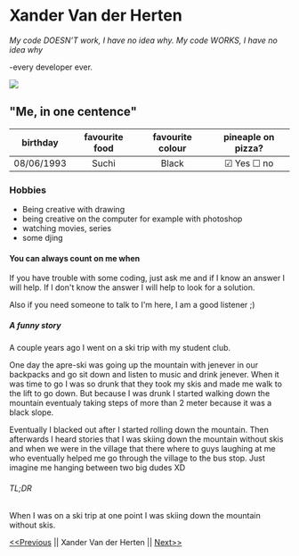 # Xander Van der Herten

_My code DOESN’T work, I have no idea why. My code WORKS, I have no idea why_ 

-every developer ever.

![](IMG_0061.JPG)

## "Me, in one centence"

birthday   |    favourite food | favourite colour   |   pineaple on pizza?        |
:---------:|:-----------------:|:------------------:|:---------------------------:|
08/06/1993 | Suchi             |  Black             |   &#9745;  Yes  &#9744; no  |

### Hobbies
- Being creative with drawing 
- being creative on the computer for example with photoshop
- watching movies, series
- some djing

#### You can always count on me when
If you have trouble with some coding, just ask me and if I know an answer I will help.
If I don't know the answer I will help to look for a solution.

Also if you need someone to talk to I'm here, I am a good listener ;)

##### A funny story
A couple years ago I went on a ski trip with my student club.

One day the apre-ski was going up the mountain with jenever in our backpacks and go sit down and listen to music and drink jenever.
When it was time to go I was so drunk that they took my skis and made me walk to the lift to go down. But because I was drunk I started walking down the mountain
eventualy taking steps of more than 2 meter because it was a black slope.

Eventually I blacked out after I started rolling down the mountain.
Then afterwards I heard stories that I was skiing down the mountain without skis and when we were in the village that there where to guys
laughing at me who eventually helped me go through the village to the bus stop.
Just imagine me hanging between two big dudes XD

###### TL;DR
When I was on a ski trip at one point I was skiing down the mountain without skis.


[<<Previous][previous] || Xander Van der Herten || [Next>>][next]

[previous]: https://github.com/whitneyz/markdown-challenge
[next]: https://github.com/glezzz/markdown-challenge
